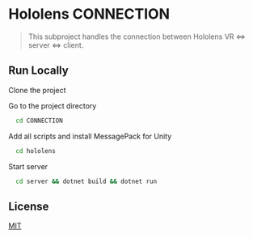 
# Hololens CONNECTION

> This subproject handles the connection between Hololens VR <=> server <=> client.


## Run Locally

Clone the project

Go to the project directory

```bash
  cd CONNECTION
```

Add all scripts and install MessagePack for Unity

```bash
  cd hololens
```

Start server

```bash
  cd server && dotnet build && dotnet run
```


## License

[MIT](https://choosealicense.com/licenses/mit/)

